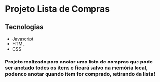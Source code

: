 # Projeto Lista de Compras

## Tecnologias
- Javascript
- HTML
- CSS

### Projeto realizado para anotar uma lista de compras que pode ser anotado todos os itens e ficará salvo na memória local, podendo anotar quando item for comprado, retirando da lista!


